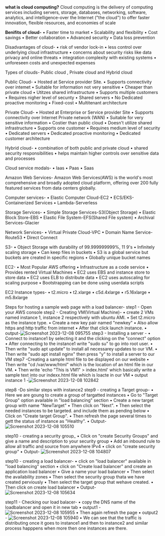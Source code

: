 **what is cloud computing?**
Cloud computing is the delivery of computing services including servers, storage, databases, networking, software, analytics, and intelligence-over the Internet ("the cloud") to offer faster innovation, flexible resources, and economies of scale

**Benifits of cloud-**
• Faster time to market
• Scalability and flexibility
• Cost savings
• Better collaboration
• Advanced security
• Data loss prevention

Disadvantages of cloud-
• risk of vendor lock-in
• less control over underlying cloud infrastructure
• concerns about security risks like data privacy and online threats
• integration complexity with existing systems
• unforeseen costs and unexpected expenses

Types of clouds- Public cloud , Private cloud and Hybrid cloud

Public Cloud-
• Hosted at Service provider Site.
• Supports connectivity over intemet
• Suitable for information not very sensitive
• Cheaper than private cloud
• Utitzes shared infrastructure
• Supports multiple customers
• Requires nigher level of secunty
• Shared servers
• No Dedicated proactive monitoring
• Fixed-cost
• Multitenant architecture

Private Cloud-
• Hosted at Enterprise or Service provider Site
• Supports connectivity over Internet Private network (WAN)
• Suitable for very sensitive information
• Costier than public cloud
• Doesn't utilize shared infrastructure
• Supports one customer
• Requines medium level of security
• Dedicated servers
• Dedicated proactive monitoring
• Dedicated customer architecture

Hybrid cloud-
• combination of both public and private cloud
• shared security responsibilities
• helps maintain higher controls over sensitive data and processes

Cloud service modals-
• Iaas
• Paas
• Saas

Amazon Web Services-
Amazon Web Services(AWS) is the world's most comprehensive and broadly adopted cloud platform, offering over 200 fully featured services from data centers globally.

Computer services-
• Elastic Computer Cloud-EC2
• ECS/EKS-Containerized Services
• Lambda-Serverless

Storage Services-
• Simple Storage Services-S3(Object Storage)
• Elastic Block Store-EBS
• Elastic File System-EFS(Shared File system)
• Archival Services-Glacier

Network Services-
• Virtual Private Cloud-VPC
• Domain Name Service-Route53
• Direct Connect



S3-
• Object Storage with durability of 99.999999999%, 11 9's
• Infinitely scaling storage
• Can keep files in buckets
• S3 is a global service but buckets are created in specific regions
• Globally unique bucket names

EC2-
• Most Popular AWS offering
• Infrastructure as a code service
• Provides rented Virtual Machines
• EC2 uses EBS and instance store to store data
• EC2 uses ELB to distribute data
• EC2 uses autoscaling for scaling purpose
• Bootstrapping can be done using userdata scripts

EC2 Instance types-
• t2.micro
• t2.xlarge
• c5d.4xlarge
• r5.16xlarge
• m5.8xlarge


Steps for hosting a sample web page with  a load balancer-
step1 - Open your AWS console
step2 - Creating VM(Virtual Machine)-
    • create 2 VMs named instance 1, instance 2 respectively with ubuntu AMI.
    • Set t2.micro as the instance type.
    • Create a new key pair named "newkey"
    • Also allow https and http traffic from internet
    • After that click launch instance.
    • output-![Screenshot 2023-12-08 095755](https://github.com/userramanujan/notes/assets/145014171/4a153003-77c3-4e25-a0a1-4849e6b644fc)
step3 - Installing a server -
     • Connect to instance1 by selecting it and the clicking on the "connect" option 
     • After connecting to the instance1 write "sudo su" to go into root user.
     • Then write "sudo apt update" to install all necessarey updates to our VM.
     • Then write "sudo apt install nginx" then press "y" to install a server to our VM
step7 -Creating a sample html file to be displayed on our website
    • Then write "cd /var/www/html" which is the location of an html file in our VM.
    • Then write 'echo "This is VM1" > index.html' which basically write a sample text into our indexx.html file which is loacte in our VM
    • output instance 1 -![Screenshot 2023-12-08 102842](https://github.com/userramanujan/notes/assets/145014171/c05a6ec7-2564-4f81-90ca-907298406663)

step8 -Do similar steps with instance2
step9 - creating a Target group-
      • Here we are goung to create a group of targatted instances
      • Go to "Target Group" option available in "load balancing" section
      • Create a new target group with  name "NewTarget"
      • Then click on "Next".
      • Then select the needed instances to be targeted. and include them as pending below
      • Click on "Create target Group".
      • Then refresh the page several times to gett the status of instance as "Healthy".
      • Output- ![Screenshot 2023-12-08 105510](https://github.com/userramanujan/notes/assets/145014171/3d2ade16-a4c9-4ebc-a302-88b8c0a1d8d5)

step10 - creating a security group_
      • Click on "create Security Groups" and give a name and description to your security group
      • Add an inbound rule to allow all traffic and source from anywhere IPv4
      • click on "create security group"
      • Output- ![Screenshot 2023-12-08 104807](https://github.com/userramanujan/notes/assets/145014171/93723989-a928-4056-a9dd-15d8e30e44e6)

step10 - creating a load balancer-
      • click on "load balancer" available in "load balancing" section
      • click on "Create load balancer" and create an application load balancer
      • Give a name your load balancer
      • Then select the availability zones
      • Then select the security group thata we have created perviously
      • Then select the target group that wehave created.
      • Then click on create load balancer
      • Output- ![Screenshot 2023-12-08 105634](https://github.com/userramanujan/notes/assets/145014171/9c35fcf8-b6ce-410f-a18f-8aaf27476b6d)

step11 - Checking our load balacer-
      • copy the DNS name of the loadbalancer and open it in new tab 
      • output1 -![Screenshot 2023-12-08 105955](https://github.com/userramanujan/notes/assets/145014171/48bd16fc-3469-4dfd-8839-6b84f51e3599)
      • Then again refresh the page
      • output2 - ![Screenshot 2023-12-08 105940](https://github.com/userramanujan/notes/assets/145014171/37dd07e8-f277-4bf0-aaa7-69753ee56f44)
      • We can see that  the traffic is distributing once it goes to instance1 and then to instance2 and similar process happpens when more then one instances are there.

